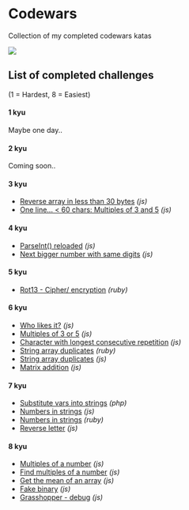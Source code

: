 # Codewars
Collection of my completed codewars katas

<img align="center" src="https://www.codewars.com/users/ajsaule/badges/large" /> 

## List of completed challenges

(1 = Hardest, 8 = Easiest)

#### 1 kyu 
Maybe one day.. 

#### 2 kyu 
Coming soon..

#### 3 kyu
* [Reverse array in less than 30 bytes](reverseArrayIn<30bytes.js) *(js)*
* [One line... < 60 chars: Multiples of 3 and 5](\<60charMultiple3and5.js) *(js)*

#### 4 kyu
* [ParseInt() reloaded](parseIntReloaded.js) *(js)*
* [Next bigger number with same digits](nextBiggerNumber.js) *(js)*

#### 5 kyu
* [Rot13 - Cipher/ encryption](rot13.rb) *(ruby)*

#### 6 kyu
* [Who likes it?](whoLikesIt%3F.js) *(js)*
* [Multiples of 3 or 5](mutlipleOf3Or5.js) *(js)*
* [Character with longest consecutive repetition](consecutiveChar_v3_working.js) *(js)*
* [String array duplicates](string_array_duplicates.rb) *(ruby)*
* [String array duplicates](srtingArrayDuplicates.js) *(js)*
* [Matrix addition](matrixAddition.js) *(js)*

#### 7 kyu 
* [Substitute vars into strings](substitute_var_into_strings.php) *(php)*
* [Numbers in strings](numbersInStrings.js) *(js)*
* [Numbers in strings](numbers_in_strings.rb) *(ruby)*
* [Reverse letter](reverseLetter.js) *(js)*

#### 8 kyu
* [Multiples of a number](multiplesOfaNumber.js) *(js)*
* [Find multiples of a number](multiplesOfInt.js) *(js)*
* [Get the mean of an array](getTheMeanOfArray.js) *(js)*
* [Fake binary](fakeBinary.js) *(js)*
* [Grasshopper - debug](grasshopperDebug.js) *(js)*




